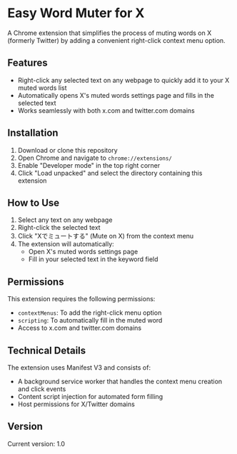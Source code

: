# Easy Word Muter for X

A Chrome extension that simplifies the process of muting words on X (formerly Twitter) by adding a convenient right-click context menu option.

## Features

- Right-click any selected text on any webpage to quickly add it to your X muted words list
- Automatically opens X's muted words settings page and fills in the selected text
- Works seamlessly with both x.com and twitter.com domains

## Installation

1. Download or clone this repository
2. Open Chrome and navigate to `chrome://extensions/`
3. Enable "Developer mode" in the top right corner
4. Click "Load unpacked" and select the directory containing this extension

## How to Use

1. Select any text on any webpage
2. Right-click the selected text
3. Click "Xでミュートする" (Mute on X) from the context menu
4. The extension will automatically:
   - Open X's muted words settings page
   - Fill in your selected text in the keyword field

## Permissions

This extension requires the following permissions:
- `contextMenus`: To add the right-click menu option
- `scripting`: To automatically fill in the muted word
- Access to x.com and twitter.com domains

## Technical Details

The extension uses Manifest V3 and consists of:
- A background service worker that handles the context menu creation and click events
- Content script injection for automated form filling
- Host permissions for X/Twitter domains

## Version

Current version: 1.0
